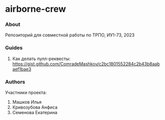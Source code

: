 # airborne-crew

### About
Репозиторий для совместной работы по ТРПО, ИУ1-73, 2023

### Guides
1. Как делать пулл-реквесты: https://gist.github.com/ComradeMashkov/c2bc1801552284c2b43b8aabaef1bae3

### Authors
Участники проекта:
1. Машков Илья
2. Кривозубова Анфиса
3. Семенова Екатерина 